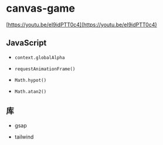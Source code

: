 # canvas-game

[https://youtu.be/eI9idPTT0c4](https://youtu.be/eI9idPTT0c4)

## JavaScript

- `context.globalAlpha`

- `requestAnimationFrame()`

- `Math.hypot()`

- `Math.atan2()`

## 库

- gsap

- tailwind